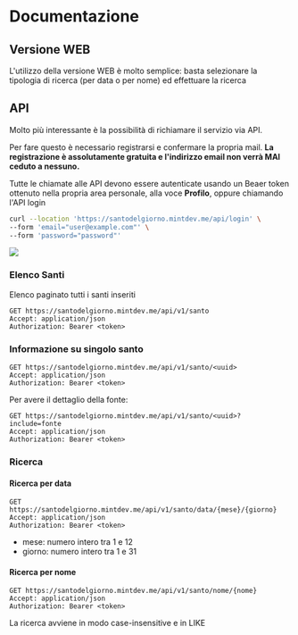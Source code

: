 # Documentazione

## Versione WEB

L'utilizzo della versione WEB è molto semplice: basta selezionare la tipologia di ricerca (per data o per nome) ed
effettuare la ricerca

## API

Molto più interessante è la possibilità di richiamare il servizio via API.

Per fare questo è necessario registrarsi e confermare la propria mail.
**La registrazione è assolutamente gratuita e l'indirizzo email non verrà MAI ceduto a nessuno.**

Tutte le chiamate alle API devono essere autenticate usando un Beaer token ottenuto nella propria area personale, alla
voce **Profilo**, oppure chiamando l'API login

```bash
curl --location 'https://santodelgiorno.mintdev.me/api/login' \
--form 'email="user@example.com"' \
--form 'password="password"'
```

<img src="/storage/immagini/screen1.png">

### Elenco Santi

Elenco paginato tutti i santi inseriti

```
GET https://santodelgiorno.mintdev.me/api/v1/santo
Accept: application/json
Authorization: Bearer <token>
```

### Informazione su singolo santo

```
GET https://santodelgiorno.mintdev.me/api/v1/santo/<uuid>
Accept: application/json
Authorization: Bearer <token>
```
Per avere il dettaglio della fonte:

```
GET https://santodelgiorno.mintdev.me/api/v1/santo/<uuid>?include=fonte
Accept: application/json
Authorization: Bearer <token>
```

### Ricerca

#### Ricerca per data

```
GET https://santodelgiorno.mintdev.me/api/v1/santo/data/{mese}/{giorno}
Accept: application/json
Authorization: Bearer <token>
```

- mese: numero intero tra 1 e 12
- giorno: numero intero tra 1 e 31

#### Ricerca per nome

```
GET https://santodelgiorno.mintdev.me/api/v1/santo/nome/{nome}
Accept: application/json
Authorization: Bearer <token>
```
La ricerca avviene in modo case-insensitive e in LIKE
